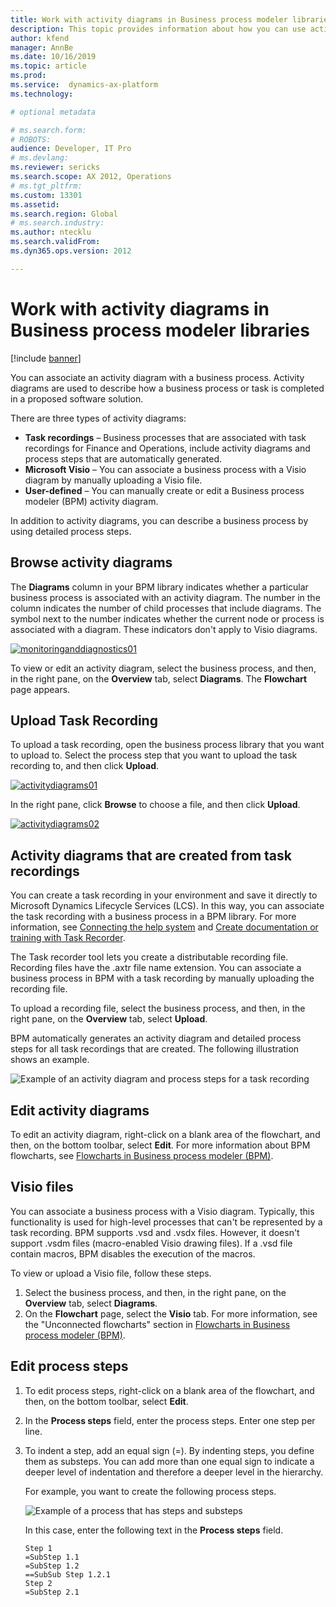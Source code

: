 ```yaml
---
title: Work with activity diagrams in Business process modeler libraries
description: This topic provides information about how you can use activity diagrams in a BPM library.
author: kfend
manager: AnnBe
ms.date: 10/16/2019
ms.topic: article
ms.prod: 
ms.service:  dynamics-ax-platform
ms.technology: 

# optional metadata

# ms.search.form: 
# ROBOTS: 
audience: Developer, IT Pro
# ms.devlang: 
ms.reviewer: sericks
ms.search.scope: AX 2012, Operations
# ms.tgt_pltfrm: 
ms.custom: 13301
ms.assetid: 
ms.search.region: Global
# ms.search.industry: 
ms.author: ntecklu
ms.search.validFrom: 
ms.dyn365.ops.version: 2012

---
```


# Work with activity diagrams in Business process modeler libraries

[!include [banner](../includes/banner.md)]

You can associate an activity diagram with a business process. Activity diagrams are used to describe how a business process or task is completed in a proposed software solution.

There are three types of activity diagrams:

- **Task recordings** – Business processes that are associated with task recordings for Finance and Operations, include activity diagrams and process steps that are automatically generated.
- **Microsoft Visio** – You can associate a business process with a Visio diagram by manually uploading a Visio file.
- **User-defined** – You can manually create or edit a Business process modeler (BPM) activity diagram.

In addition to activity diagrams, you can describe a business process by using detailed process steps.

## Browse activity diagrams
The **Diagrams** column in your BPM library indicates whether a particular business process is associated with an activity diagram. The number in the column indicates the number of child processes that include diagrams. The symbol next to the number indicates whether the current node or process is associated with a diagram. These indicators don't apply to Visio diagrams.

[![monitoringanddiagnostics01](./media/browse_activity_diagrams.JPG)](./media/browse_activity_diagrams.JPG)

To view or edit an activity diagram, select the business process, and then, in the right pane, on the **Overview** tab, select **Diagrams**. The **Flowchart** page appears.

## Upload Task Recording
To upload a task recording, open the business process library that you want to upload to. Select the process step that you want to upload the task recording to, and then click **Upload**.

[![activitydiagrams01](./media/activity_diagrams_01.jpg)](./media/activity_diagrams_01.jpg)


In the right pane, click **Browse** to choose a file, and then click **Upload**.

[![activitydiagrams02](./media/activity_diagrams_02.jpg)](./media/activity_diagrams_02.jpg)


## Activity diagrams that are created from task recordings
You can create a task recording in your environment and save it directly to Microsoft Dynamics Lifecycle Services (LCS). In this way, you can associate the task recording with a business process in a BPM library. For more information, see [Connecting the help system](../../fin-ops/get-started/help-connect.md) and [Create documentation or training with Task Recorder](../user-interface/task-recorder-training-docs.md).

The Task recorder tool lets you create a distributable recording file. Recording files have the .axtr file name extension. You can associate a business process in BPM with a task recording by manually uploading the recording file. 

To upload a recording file, select the business process, and then, in the right pane, on the **Overview** tab, select **Upload**.

BPM automatically generates an activity diagram and detailed process steps for all task recordings that are created. The following illustration shows an example.

![Example of an activity diagram and process steps for a task recording](./media/NEWBPM_BlogPost17-1024x483.png "Example of an activity diagram and process steps for a task recording")

## Edit activity diagrams
To edit an activity diagram, right-click on a blank area of the flowchart, and then, on the bottom toolbar, select **Edit**. For more information about BPM flowcharts, see [Flowcharts in Business process modeler (BPM)](flowcharts-business-process-modeler.md).

## Visio files
You can associate a business process with a Visio diagram. Typically, this functionality is used for high-level processes that can't be represented by a task recording. BPM supports .vsd and .vsdx files. However, it doesn't support .vsdm files (macro-enabled Visio drawing files). If a .vsd file contain macros, BPM disables the execution of the macros.

To view or upload a Visio file, follow these steps.

1. Select the business process, and then, in the right pane, on the **Overview** tab, select **Diagrams**.
2. On the **Flowchart** page, select the **Visio** tab. For more information, see the "Unconnected flowcharts" section in [Flowcharts in Business process modeler (BPM)](flowcharts-business-process-modeler.md).

## Edit process steps
1. To edit process steps, right-click on a blank area of the flowchart, and then, on the bottom toolbar, select **Edit**.
2. In the **Process steps** field, enter the process steps. Enter one step per line.
3. To indent a step, add an equal sign (=). By indenting steps, you define them as substeps. You can add more than one equal sign to indicate a deeper level of indentation and therefore a deeper level in the hierarchy.

    For example, you want to create the following process steps.

    ![Example of a process that has steps and substeps](./media/NEWBPM_BlogPost19.png "Example of a process that has steps and substeps")

    In this case, enter the following text in the **Process steps** field.

    ```
    Step 1
    =SubStep 1.1
    =SubStep 1.2
    ==SubSub Step 1.2.1
    Step 2
    =SubStep 2.1
    ```
